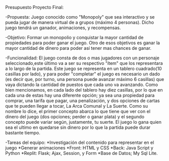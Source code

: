 Presupuesto Proyecto Final:

-Propuesta: 
  Juego conocido como "Monopoly" que sea interactivo y se pueda jugar de manera virtual de a grupos (máximo 4 personas). Dicho juego tendrá un ganador, animaciones, y     recompensas.

-Objetivo:
  Formar un monopolio y conquistar la mayor cantidad de propiedades para poder ganar el juego. Otro de esos objetivos es ganar la mayor cantidad de dinero para poder así   tener mas chances de ganar.

-Funcionalidad:
  El juego consta de dos o mas jugadores con un personaje seleccionado,este último va a ser su respectivo "ítem" que los representara a lo largo de la partida. Este       juego se representa en un tablero cuadrado(10 casillas por lado), y para poder "completar" el juego es necesario un dado (es decir que, por turno, una persona puede     avanzar máximo 6 casillas) que vaya dictando la cantidad de puestos que cada uno va avanzando. Como bien mencionamos, en cada lado del tablero hay diez casillas, por     lo que en cada una de estas hay una diferente opción; ya sea una propiedad para comprar, una tarifa que pagar, una penalización, y dos opciones de cartas que te         pueden llegar a tocar, La Arca Comunal y La Suerte. Como su nombre lo dice, el primer concepto abarca lo que tiene que ver con el dinero del juego (dos opciones;         perder o ganar plata) y el segundo concepto puede variar según, justamente, tu suerte. El juego lo gana quien sea el ultimo en quedarse sin dinero por lo que la         partida puede durar bastante tiempo.

-Tareas del equipo:
*Investigación del contenido para representar en el juego 
*Generar animaciones 
*Front: HTML y CSS 
*Back: Java Script y Python 
*Replit: Flask; Ajax, Session, y Form 
*Base de Datos; My Sql Lite.
